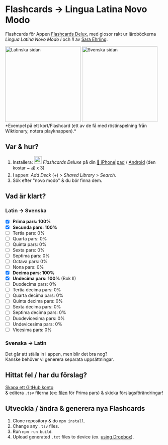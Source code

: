# Flashcards → Lingua Latina Novo Modo
Flashcards för Appen [Flashcards Delux](http://flashcardsdeluxe.com/), med glosor rakt ur läroböckerna *Lingua Latina Novo Modo I* och *II* av [Sara Ehrling](http://sprak.gu.se/english/about-the-department/staff?userId=xehrsa).


<img alt="Latinska sidan" width="240" src="https://cloud.githubusercontent.com/assets/207850/13633532/fbf60c1c-e5ef-11e5-85b2-e94f5b4e2bbb.png" />
<img alt="Svenska sidan" width="240" src="https://cloud.githubusercontent.com/assets/207850/13633533/fc0e4e58-e5ef-11e5-954f-2c3705ff4f89.png" />  
*Exempel på ett kort/Flashcard (ett av de få med röstinspelning från Wiktionary, notera playknappen).*

## Var & hur?

1. Installera: <img src="http://orangeorapple.com/Flashcards/images/WebIcon70.png" width="24" /> *Flashcards Deluxe* på din [:iphone: iPhone|pad](https://itunes.apple.com/us/app/flashcards-deluxe/id307840670?mt=8) / [Android](https://play.google.com/store/apps/details?id=com.orangeorapple.flashcards) (den kostar ~ :moneybag: x 3)
2. I appen: *Add Deck* (+) > *Shared Library* > *Search*.
3. Sök efter "novo modo" & du bör finna dem.

## Vad är klart?

### Latin → Svenska
 - [x] **Prima pars: 100%**
 - [x] **Secunda pars: 100%**
 - [ ] Tertia pars: 0%
 - [ ] Quarta pars: 0%
 - [ ] Quinta pars: 0%
 - [ ] Sexta pars: 0%
 - [ ] Septima pars: 0%
 - [ ] Octava pars: 0%
 - [ ] Nona pars: 0%
 - [x] **Decima pars: 100%**
 - [x] **Undecima pars: 100%** (Bok II)
 - [ ] Duodecima pars: 0%
 - [ ] Tertia decima pars: 0%
 - [ ] Quarta decima pars: 0%
 - [ ] Quinta decima pars: 0%
 - [ ] Sexta decima pars: 0%
 - [ ] Septima decima pars: 0%
 - [ ] Duodevicesima pars: 0%
 - [ ] Undevicesima pars: 0%
 - [ ] Vicesima pars: 0%

### Svenska → Latin
Det går att ställa in i appen, men blir det bra nog?  
Kanske behöver vi generera separata uppsättningar.

## Hittat fel / har du förslag?
[Skapa ett GitHub konto](https://github.com/join)  
& editera `.tsv` filerna (ex: [filen](https://github.com/gorbiz/lingua-latina-novo-modo-i/blob/master/01.tsv) för Prima pars) & skicka förslagsförändringar!

## Utveckla / ändra & generera nya Flashcards

1. Clone repository & do `npm install`.
2. Change any `.tsv` files.
3. Run `npm run build`.
4. Upload generated `.txt` files to device (ex. [using Dropbox](http://orangeorapple.com/Flashcards/)).
